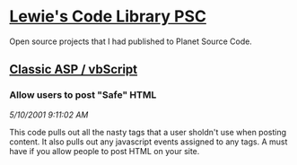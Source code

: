 # [Lewie's Code Library PSC](../../README.md)

Open source projects that I had published to Planet Source Code.

## [Classic ASP / vbScript](../README.md)

### Allow users to post "Safe" HTML

*5/10/2001 9:11:02 AM*

This code pulls out all the nasty tags that a user sholdn't use when posting content. It also pulls out any javascript events assigned to any tags. A must have if you allow people to post HTML on your site.


